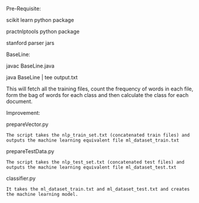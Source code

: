 Pre-Requisite:


scikit learn python package


practnlptools python package



stanford parser jars



BaseLine:



javac BaseLine.java


java BaseLine | tee output.txt



This will fetch all the training files, count the frequency of words in each file, form the bag of words for each class and then calculate the class for each document.



Improvement:



prepareVector.py


	
	The script takes the nlp_train_set.txt (concatenated train files) and outputs the machine learning equivalent file ml_dataset_train.txt



prepareTestData.py

	
	The script takes the nlp_test_set.txt (concatenated test files) and outputs the machine learning equivalent file ml_dataset_test.txt


classifier.py


	
	It takes the ml_dataset_train.txt and ml_dataset_test.txt and creates the machine learning model.
